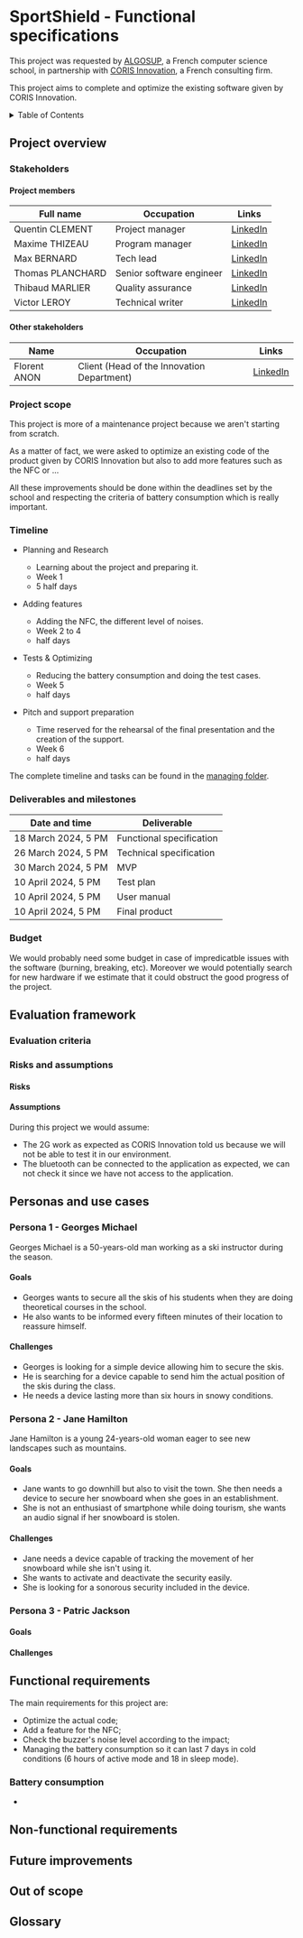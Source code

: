 # SportShield - Functional specifications

This project was requested by [ALGOSUP](https://algosup.com), a French computer science school, in partnership with [CORIS Innovation](https://www.corisinnovation.com/), a French consulting firm.

This project aims to complete and optimize the existing software given by CORIS Innovation.

<details>
<summary>Table of Contents</summary>

- [Project overview](#project-overview)
    - [Stakeholders](#stakeholders)
        - [Project members](#project-members)
        - [Other stakeholders](#other-stakeholders)
    - [Project scope](#project-scope)
    - [Timeline](#timeline)
    - [Deliverables and milestones](#deliverables-and-milestones)
    - [Budget](#budget)
- [Evaluation framework](#evaluation-framework)
    - [Evaluation criteria](#evaluation-criteria)
    - [Risks and assumptions](#risks-and-assumptions)
        - [Risks](#risks)
        - [Assumptions](#assumptions)
- [Personas and use cases](#personas-and-use-cases)
  - [Persona 1 - Georges Michael](#persona-1---georges-michael)
    - [Goals](#goals)
    - [Challenges](#challenges)
  - [Persona 2 -](#persona-2---jane-hamilton)
    - [Goals](#goals-1)
    - [Challenges](#challenges-1)
  - [Persona 3 - Patric Jackson](#persona-3---patric-jackson)
    - [Goals](#goals-2)
    - [Challenges](#challenges-2)
- [Functional requirements](#functional-requirements)
- [Non-functional requirements](#non-functional-requirements)
- [Future improvements](#future-improvements)
- [Out of scope](#out-of-scope)
- [Glossary](#glossary)
</summary></details>

## Project overview

### Stakeholders

#### Project members

| Full name        | Occupation               | Links                                                               |
| ---------------- | ------------------------ | ------------------------------------------------------------------- |
| Quentin CLEMENT  | Project manager          | [LinkedIn](https://linkedin.com/in/quentin-cl%C3%A9ment-939110221/) |
| Maxime THIZEAU   | Program manager          | [LinkedIn](https://linkedin.com/in/maxime-thizeau-0b311a293)        |
| Max BERNARD      | Tech lead                | [LinkedIn](https://linkedin.com/in/max-bernard-b77680210)           |
| Thomas PLANCHARD | Senior software engineer | [LinkedIn](https://linkedin.com/in/thomas-planchard-461782221/)     |
| Thibaud MARLIER  | Quality assurance        | [LinkedIn](https://linkedin.com/in/thibaud-marlier/)                |
| Victor LEROY     | Technical writer         | [LinkedIn](https://linkedin.com/in/victor-leroy-64baa3229/)         |

#### Other stakeholders

| Name           | Occupation                                 | Links                                            |
| -------------- | ------------------------------------------ | ------------------------------------------------ |
| Florent ANON   | Client (Head of the Innovation Department) | [LinkedIn](https://linkedin.com/in/florentanon/) |

### Project scope

This project is more of a maintenance project because we aren't starting from scratch.

As a matter of fact, we were asked to optimize an existing code of the product given by CORIS Innovation but also to add more features such as the NFC or ... 

All these improvements should be done within the deadlines set by the school and respecting the criteria of battery consumption which is really important.

### Timeline

- Planning and Research
  - Learning about the project and preparing it.
  - Week 1
  - 5 half days

- Adding features
  - Adding the NFC, the different level of noises.
  - Week 2 to 4
  - half days

- Tests & Optimizing
  - Reducing the battery consumption and doing the test cases.
  - Week 5
  - half days

- Pitch and support preparation
  - Time reserved for the rehearsal of the final presentation and the creation of the support.
  - Week 6
  - half days

The complete timeline and tasks can be found in the [managing folder](). <!-- TODO -->

### Deliverables and milestones

| Date and time       | Deliverable              |
| --------------------| ------------------------ |
| 18 March 2024, 5 PM | Functional specification |
| 26 March 2024, 5 PM | Technical specification  |
| 30 March 2024, 5 PM | MVP                      |
| 10 April 2024, 5 PM | Test plan                |
| 10 April 2024, 5 PM | User manual              |
| 10 April 2024, 5 PM | Final product            |

### Budget

We would probably need some budget in case of impredicatble issues with the software (burning, breaking, etc).
Moreover we would potentially search for new hardware if we estimate that it could obstruct the good progress of the project.

## Evaluation framework

### Evaluation criteria

### Risks and assumptions

#### Risks

#### Assumptions

During this project we would assume:
- The 2G work as expected as CORIS Innovation told us because we will not be able to test it in our environment.
- The bluetooth can be connected to the application as expected, we can not check it since we have not access to the application.

## Personas and use cases

### Persona 1 - Georges Michael

Georges Michael is a 50-years-old man working as a ski instructor during the season.

#### Goals

- Georges wants to secure all the skis of his students when they are doing theoretical courses in the school.
- He also wants to be informed every fifteen minutes of their location to reassure himself.

#### Challenges

- Georges is looking for a simple device allowing him to secure the skis.
- He is searching for a device capable to send him the actual position of the skis during the class.
- He needs a device lasting more than six hours in snowy conditions.

### Persona 2 - Jane Hamilton

Jane Hamilton is a young 24-years-old woman eager to see new landscapes such as mountains.

#### Goals

- Jane wants to go downhill but also to visit the town. She then needs a device to secure her snowboard when she goes in an establishment.
- She is not an enthusiast of smartphone while doing tourism, she wants an audio signal if her snowboard is stolen.

#### Challenges

- Jane needs a device capable of tracking the movement of her snowboard while she isn't using it.
- She wants to activate and deactivate the security easily.
- She is looking for a sonorous security included in the device.

### Persona 3 - Patric Jackson

#### Goals

#### Challenges

## Functional requirements

The main requirements for this project are:

- Optimize the actual code;
- Add a feature for the NFC;
- Check the buzzer's noise level according to the impact;
- Managing the battery consumption so it can last 7 days in cold conditions (6 hours of active mode and 18 in sleep mode).

### Battery consumption

- 

## Non-functional requirements

## Future improvements

## Out of scope

## Glossary